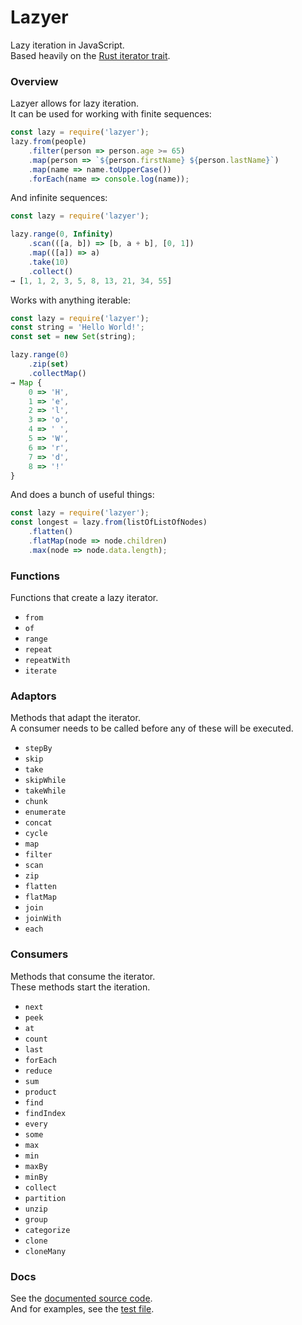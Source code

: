 # Lazyer

Lazy iteration in JavaScript.  
Based heavily on the [Rust iterator trait](https://doc.rust-lang.org/std/iter/trait.Iterator.html).  

### Overview

Lazyer allows for lazy iteration.  
It can be used for working with finite sequences:  

```js
const lazy = require('lazyer');
lazy.from(people)
    .filter(person => person.age >= 65)
    .map(person => `${person.firstName} ${person.lastName}`)
    .map(name => name.toUpperCase())
    .forEach(name => console.log(name));
```

And infinite sequences:  

```js
const lazy = require('lazyer');

lazy.range(0, Infinity)
    .scan(([a, b]) => [b, a + b], [0, 1])
    .map(([a]) => a)
    .take(10)
    .collect()
→ [1, 1, 2, 3, 5, 8, 13, 21, 34, 55]
```

Works with anything iterable:  

```js
const lazy = require('lazyer');
const string = 'Hello World!';
const set = new Set(string);

lazy.range(0)
    .zip(set)
    .collectMap()
→ Map {
    0 => 'H',
    1 => 'e',
    2 => 'l',
    3 => 'o',
    4 => ' ',
    5 => 'W',
    6 => 'r',
    7 => 'd',
    8 => '!'
}
```

And does a bunch of useful things:  

```js
const lazy = require('lazyer');
const longest = lazy.from(listOfListOfNodes)
    .flatten()
    .flatMap(node => node.children)
    .max(node => node.data.length);
```

### Functions

Functions that create a lazy iterator.  

- `from`
- `of`
- `range` 
- `repeat`
- `repeatWith`
- `iterate`

### Adaptors

Methods that adapt the iterator.  
A consumer needs to be called before any of these will be executed.  

- `stepBy`
- `skip`
- `take`
- `skipWhile`
- `takeWhile`
- `chunk`
- `enumerate`
- `concat`
- `cycle`
- `map`
- `filter`
- `scan`
- `zip`
- `flatten`
- `flatMap`
- `join`
- `joinWith`
- `each`

### Consumers

Methods that consume the iterator.  
These methods start the iteration.  

- `next`
- `peek`
- `at`
- `count`
- `last`
- `forEach`
- `reduce`
- `sum`
- `product`
- `find`
- `findIndex`
- `every`
- `some`
- `max`
- `min`
- `maxBy`
- `minBy`
- `collect`
- `partition`
- `unzip`
- `group`
- `categorize`
- `clone`
- `cloneMany`

### Docs

See the [documented source code](./src/LazyIterator.js).  
And for examples, see the [test file](./test/index.js).  
